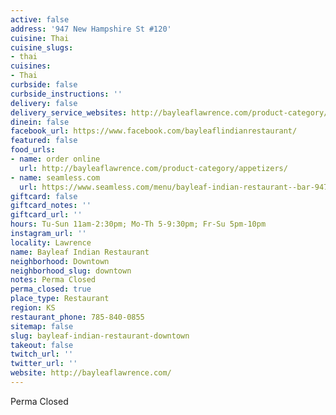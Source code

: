 ```yaml
---
active: false
address: '947 New Hampshire St #120'
cuisine: Thai
cuisine_slugs:
- thai
cuisines:
- Thai
curbside: false
curbside_instructions: ''
delivery: false
delivery_service_websites: http://bayleaflawrence.com/product-category/appetizers/
dinein: false
facebook_url: https://www.facebook.com/bayleaflindianrestaurant/
featured: false
food_urls:
- name: order online
  url: http://bayleaflawrence.com/product-category/appetizers/
- name: seamless.com
  url: https://www.seamless.com/menu/bayleaf-indian-restaurant--bar-947-new-hampshire-st-lawrence/332871
giftcard: false
giftcard_notes: ''
giftcard_url: ''
hours: Tu-Sun 11am-2:30pm; Mo-Th 5-9:30pm; Fr-Su 5pm-10pm
instagram_url: ''
locality: Lawrence
name: Bayleaf Indian Restaurant
neighborhood: Downtown
neighborhood_slug: downtown
notes: Perma Closed
perma_closed: true
place_type: Restaurant
region: KS
restaurant_phone: 785-840-0855
sitemap: false
slug: bayleaf-indian-restaurant-downtown
takeout: false
twitch_url: ''
twitter_url: ''
website: http://bayleaflawrence.com/
---
```


Perma Closed